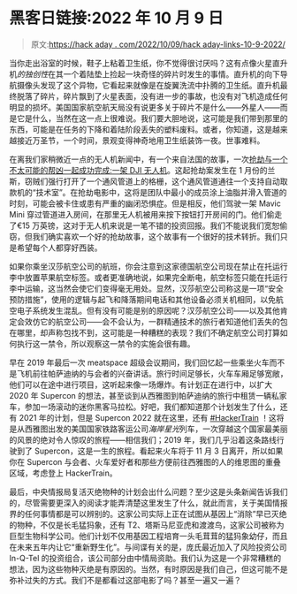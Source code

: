 # 黑客日链接:2022 年 10 月 9 日

> 原文:[https://hack aday . com/2022/10/09/hack aday-links-10-9-2022/](https://hackaday.com/2022/10/09/hackaday-links-october-9-2022/)

当你走出浴室的时候，鞋子上粘着卫生纸，你不觉得很讨厌吗？这有点像火星直升机*的独创性*在其一个着陆垫上捡起一块奇怪的碎片时发生的事情。直升机的向下导航摄像头发现了这个异物，它看起来就像是在旋翼洗流中扑腾的卫生纸。直升机最终脱落了碎片，碎片飘到了火星表面，没有进一步的事故，也没有对飞机造成任何明显的损坏。美国国家航空航天局没有说更多关于碎片不是什么——外星人——而是它是什么，当然在这一点上很难说。我们要大胆地说，这可能是我们带到那里的东西，可能是在任务的下降和着陆阶段丢失的塑料废料。或者，你知道，这是越来越接近万圣节，一个时间，景观变得神奇地用卫生纸装饰一夜。世事难料。

在离我们家稍微近一点的无人机新闻中，有一个来自法国的故事，一次[抢劫与一个不太可能的帮凶一起成功完成:一架 DJI 无人机](https://dronexl.co/2022/10/06/dji-mini-drone-150k-atm-heist-france/)。这起抢劫案发生在 1 月份的兰斯，窃贼们强行打开了一个通风管道上的格栅，这个通风管道通往一个支持自动取款机的“技术室”。在抢劫电影中，这将是团队中最小的成员涂上油脂并滑入管道的时刻，可能会被卡住或患有严重的幽闭恐惧症。但是相反，他们驾驶一架 Mavic Mini 穿过管道进入房间，在那里无人机被用来按下按钮打开房间的门。他们偷走了€15 万英镑，这对于无人机来说是一笔不错的投资回报。我们不能说我们宽恕偷窃，但我们确实喜欢一个好的抢劫故事，这个故事有一个很好的技术转折。我们只是希望每个人都穿好西装。

如果你乘坐汉莎航空公司的航班，你会注意到这家德国航空公司现在禁止在托运行李中放置苹果航空标签。或者更准确地说，如果完全断电，航空标签只能在托运行李中运输，这当然会使它们变得毫无用处。显然，汉莎航空公司称这是一项“安全预防措施”，使用的逻辑与起飞和降落期间电话和其他设备必须关机相同，以免航空电子系统发生混乱。但有没有可能是别的原因呢？汉莎航空公司——以及其他肯定会效仿它的航空公司——会不会认为，一群精通技术的旅行者知道他们丢失的包在哪里，却声称包找不到，这可能是一种糟糕的表现？我们不确定航空公司打算如何执行这一禁令，所以观察这一禁令的实施会很有趣。

早在 2019 年最后一次 meatspace 超级会议期间，我们回忆起一些乘坐火车而不是飞机前往帕萨迪纳的与会者的兴奋讲话。旅行时间足够长，火车车厢足够宽敞，他们可以在途中进行项目，这听起来像一场爆炸。有计划正在进行中，以扩大 2020 年 Supercon 的想法，甚至谈到从西雅图到帕萨迪纳的旅行中租赁一辆私家车，参加一场滚动的迷你黑客马拉松。好吧，我们都知道那个计划发生了什么，还有 2021 年的计划，但是 Supercon 2022 就在这里，还有 [#HackerTrain](https://twitter.com/strangepartscom/status/1577385634548809733) ！这将是从西雅图出发的美国国家铁路客运公司*海岸星光*列车，一次穿越这个国家最美丽的风景的绝对令人惊叹的旅程——相信我们；2019 年，我们几乎沿着这条路线行驶到了 Supercon，这是一生的旅程。看起来火车将于 11 月 3 日离开，所以如果你在 Supercon 与会者、火车爱好者和那些方便前往西雅图的人的维恩图的重叠区域，考虑登上 HackerTrain。

最后，中央情报局复活灭绝物种的计划会出什么问题？至少这是头条新闻告诉我们的，尽管需要更深入的阅读才能弄清楚这里发生了什么，就此而言，关于美国情报界的任何事情都是可以辨别的。这家公司实际上正在试图从基因上“消除”早已灭绝的物种，不仅是长毛猛犸象，还有 T2、塔斯马尼亚虎和渡渡鸟，这家公司被称为巨型生物科学公司。他们计划不仅用基因工程培育一头毛茸茸的猛犸象幼仔，而且在未来五年内让它“重新野生化”。与间谍有关的是，庞氏最近加入了风险投资公司 In-Q-Tel 的投资组合，该公司部分由中情局资助。我们认为这是一个非常糟糕的想法，因为这些物种灭绝是有原因的。当然，有时原因是我们自己，但这可能不是弥补过失的方式。我们不是都看过这部电影了吗？甚至一遍又一遍？